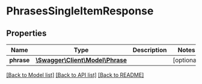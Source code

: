 # PhrasesSingleItemResponse

## Properties
Name | Type | Description | Notes
------------ | ------------- | ------------- | -------------
**phrase** | [**\Swagger\Client\Model\Phrase**](Phrase.md) |  | [optional] 

[[Back to Model list]](../README.md#documentation-for-models) [[Back to API list]](../README.md#documentation-for-api-endpoints) [[Back to README]](../README.md)


